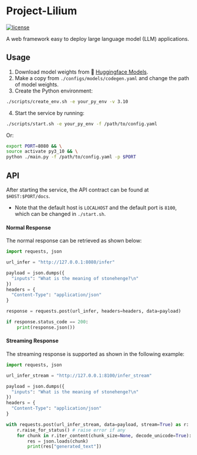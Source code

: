# Project-Lilium

[![license](https://img.shields.io/badge/license-GPL--3.0-red.svg)](https://github.com/juchengquan/project_lilium/blob/main/LICENSE)

A web framework easy to deploy large language model (LLM) applications.

## Usage

1. Download model weights from 🤗 [Huggingface Models](https://huggingface.co/models).
2. Make a copy from `./configs/models/codegen.yaml` and change the path of model weights.
3. Create the Python environment:

```bash
./scripts/create_env.sh -e your_py_env -v 3.10
```

4. Start the service by running:

```bash
./scripts/start.sh -e your_py_env -f /path/to/config.yaml
```

Or:

```bash
export PORT=8080 && \
source activate py3_10 && \
python ./main.py -f /path/to/config.yaml -p $PORT
```

## API

After starting the service, the API contract can be found at `$HOST:$PORT/docs`.

- Note that the default host is `LOCALHOST` and the default port is `8100`, which can be changed in `./start.sh`.

#### Normal Response

The normal response can be retrieved as shown below:

```python
import requests, json

url_infer = "http://127.0.0.1:8080/infer"

payload = json.dumps({
  "inputs": "What is the meaning of stonehenge?\n"
})
headers = {
  "Content-Type": "application/json"
}

response = requests.post(url_infer, headers=headers, data=payload)

if response.status_code == 200:
    print(response.json())
```

#### Streaming Response

The streaming response is supported as shown in the following example:

```python
import requests, json

url_infer_stream = "http://127.0.0.1:8100/infer_stream"

payload = json.dumps({
  "inputs": "What is the meaning of stonehenge?\n"
})
headers = {
  "Content-Type": "application/json"
}

with requests.post(url_infer_stream, data=payload, stream=True) as r:
    r.raise_for_status() # raise error if any
    for chunk in r.iter_content(chunk_size=None, decode_unicode=True): # or, for line in r.iter_lines():
        res = json.loads(chunk)
        print(res["generated_text"])
```
